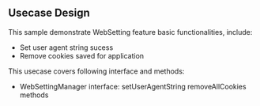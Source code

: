 ## Usecase Design

This sample demonstrate WebSetting feature basic functionalities, include:

* Set user agent string sucess
* Remove cookies saved for application

This usecase covers following interface and methods:

* WebSettingManager interface: setUserAgentString removeAllCookies methods
